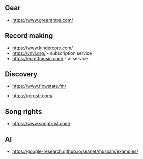 

## Gear
* https://www.greeramps.com/

## Record making
* https://www.kindercore.com/
* https://vnyl.org/ - subscription service
* https://ecrettmusic.com/ - ai service

## Discovery
* https://www.flowstate.fm/

* https://rcrdstr.com/

## Song rights
* https://www.songtrust.com/

## AI 
* https://google-research.github.io/seanet/musiclm/examples/